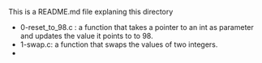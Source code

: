 This is a README.md file explaning this directory

* 0-reset_to_98.c : a function that takes a pointer to an int as parameter and updates the value it points to to 98.
* 1-swap.c: a function that swaps the values of two integers.
*  
